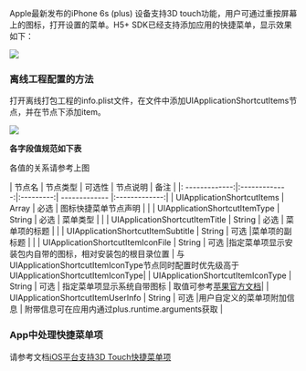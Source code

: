 Apple最新发布的iPhone 6s (plus) 设备支持3D touch功能，用户可通过重按屏幕上的图标，打开设置的菜单。H5+ SDK已经支持添加应用的快捷菜单，显示效果如下：

![](https://img-cdn-qiniu.dcloud.net.cn/uploads/article/20151029/108bbd09e1614af36bdb14976f09b586.png)

### 离线工程配置的方法
打开离线打包工程的info.plist文件，在文件中添加UIApplicationShortcutItems节点，并在节点下添加item。

![](https://img-cdn-qiniu.dcloud.net.cn/uploads/article/20151029/b266f27aa4a93d13d1c02bc8e4daa252.jpg)

**各字段值规范如下表**

各值的关系请参考上图

| 节点名        | 节点类型 | 可选性 |    节点说明     | 备注     |
|: -------------:|:-------------:|:---------:| ------------- |:-------------:|
| UIApplicationShortcutItems | Array | 必选 | 图标快捷菜单节点声明 | |
| UIApplicationShortcutItemType | String      | 必选 | 菜单类型 | |
| UIApplicationShortcutItemTitle    | String |    必选 |    菜单项的标题    | |
| UIApplicationShortcutItemSubtitle    | String |    可选    |菜单项的副标题    | |
| UIApplicationShortcutItemIconFile    | String |    可选     |指定菜单项显示安装包内自带的图标，相对安装包的根目录位置 |    与UIApplicationShortcutItemIconType节点同时配置时优先级高于UIApplicationShortcutItemIconType|
| UIApplicationShortcutItemIconType    | String |    可选 |    指定菜单项显示系统自带图标    | 取值可参考[苹果官方文档](https://developer.apple.com/library/prerelease/ios/documentation/UIKit/Reference/UIApplicationShortcutIcon_Class/index.html#//apple_ref/c/tdef/UIApplicationShortcutIconType)|
| UIApplicationShortcutItemUserInfo    | String |    可选     |用户自定义的菜单项附加信息    | 附带信息可在应用内通过plus.runtime.arguments获取 |


### App中处理快捷菜单项
请参考文档[iOS平台支持3D Touch快捷菜单项](http://ask.dcloud.net.cn/article/424)
